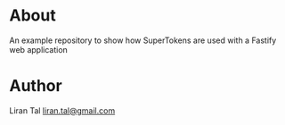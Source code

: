 # About

An example repository to show how SuperTokens are used with a Fastify web application

# Author

Liran Tal <liran.tal@gmail.com>
